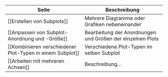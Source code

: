 | Seite | Beschreibung |
| ----------- | ----------- |
| [[Erstellen von Subplots]] | Mehrere Diagramme oder Grafiken nebeneinander |
| [[Anpassen von Subplot-Anordnung und -Größe]] | Bearbeitung der Anordnungen und Größen der einzelnen Plots |
| [[Kombinieren verschiedener Plot-Typen in einem Subplot]] | Verschiedene Plot-Typen im selben Subplot |
| [[Arbeiten mit mehreren Achsen]] | Beschreibung... |